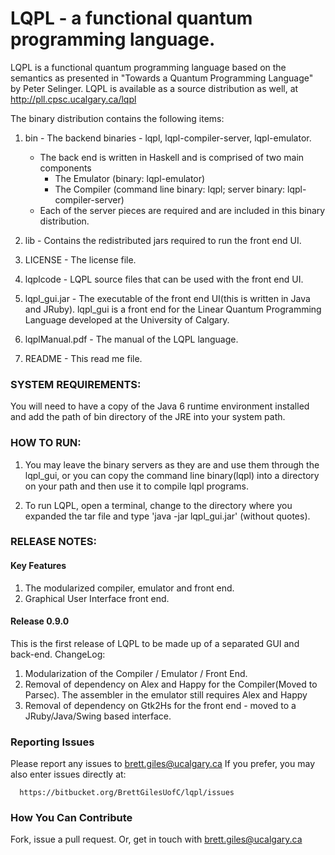 # LQPL - a functional quantum programming language. #

LQPL is a functional quantum programming language based on the semantics as
presented in "Towards a Quantum Programming Language" by Peter Selinger. LQPL is
available as a source distribution as well, at http://pll.cpsc.ucalgary.ca/lqpl

The binary distribution contains the following items:

1. bin - The backend binaries - lqpl, lqpl-compiler-server, lqpl-emulator.
   * The back end is written in Haskell and is comprised of two main components
     * The Emulator (binary: lqpl-emulator)
     * The Compiler (command line binary: lqpl; server binary: lqpl-compiler-server)
   * Each of the server pieces are required and are included in this binary distribution.

2. lib - Contains the redistributed jars required to run the front end UI.

3. LICENSE - The license file.

4. lqplcode - LQPL source files that can be used with the front end UI.

5. lqpl_gui.jar - The executable of the front end UI(this is written in Java and JRuby).
                  lqpl_gui is a front end for the Linear Quantum Programming
                  Language developed at the University of Calgary.

6. lqplManual.pdf - The manual of the LQPL language.

7. README - This read me file.


### SYSTEM REQUIREMENTS: ###
You will need to have a copy of the Java 6 runtime environment installed and
add the path of bin directory of the JRE into your system path.

### HOW TO RUN: ###
1. You may leave the binary servers as they are and use them through the lqpl_gui, or
you can copy the command line binary(lqpl) into a directory on your path and then
use it to compile lqpl programs.

2. To run LQPL, open a terminal, change to the directory where you expanded the tar file
and type 'java -jar lqpl_gui.jar' (without quotes).



### RELEASE NOTES: ###
#### Key Features ####
1. The modularized compiler, emulator and front end.
2. Graphical User Interface front end.

#### Release 0.9.0 ####
This is the first release of LQPL to be made up of a separated GUI and back-end.
ChangeLog:
1. Modularization of the Compiler / Emulator / Front End.
2. Removal of dependency on Alex and Happy for the Compiler(Moved to Parsec). The assembler in the emulator still
requires Alex and Happy
3. Removal of dependency on Gtk2Hs for the front end - moved to a JRuby/Java/Swing based interface.


### Reporting Issues ###

Please report any issues to brett.giles@ucalgary.ca
If you prefer, you may also enter issues directly at:

      https://bitbucket.org/BrettGilesUofC/lqpl/issues


### How You Can Contribute ####

Fork, issue a pull request. Or, get in touch with brett.giles@ucalgary.ca
